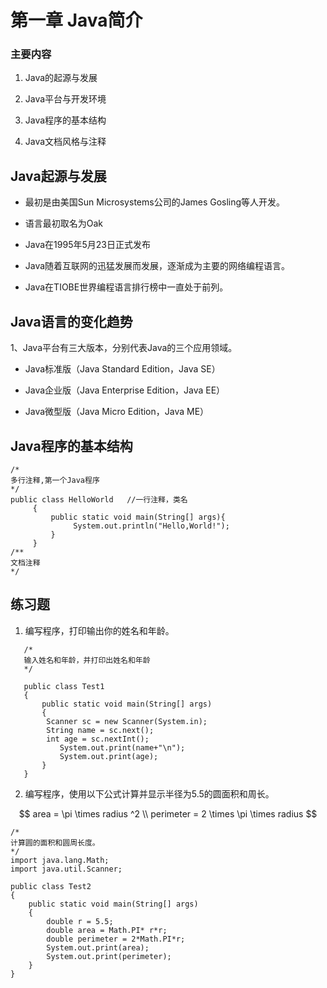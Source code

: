 
# 第一章 Java简介

### 主要内容

1.  Java的起源与发展
    
2.  Java平台与开发环境
    
3.  Java程序的基本结构
    
4.  Java文档风格与注释
    

## Java起源与发展

-   最初是由美国Sun Microsystems公司的James Gosling等人开发。
    
-   语言最初取名为Oak
    
-   Java在1995年5月23日正式发布
    
-   Java随着互联网的迅猛发展而发展，逐渐成为主要的网络编程语言。
    
-   Java在TIOBE世界编程语言排行榜中一直处于前列。
    

## Java语言的变化趋势

1、Java平台有三大版本，分别代表Java的三个应用领域。

-   Java标准版（Java Standard Edition，Java SE）
    
-   Java企业版（Java Enterprise Edition，Java EE）
    
-   Java微型版（Java Micro Edition，Java ME）
    

## Java程序的基本结构

```
/*  
多行注释,第一个Java程序  
*/  
public class HelloWorld   //一行注释，类名  
     {   
         public static void main(String[] args){  
              System.out.println("Hello,World!");    
         }  
     }  
/**  
文档注释  
*/
```

## 练习题

1.  编写程序，打印输出你的姓名和年龄。
    
```
   /*  
   输入姓名和年龄，并打印出姓名和年龄  
   */  
     
   public class Test1  
   {  
       public static void main(String[] args)  
       {  
        Scanner sc = new Scanner(System.in);  
        String name = sc.next();  
        int age = sc.nextInt();  
           System.out.print(name+"\n");  
           System.out.print(age);  
       }  
   }
```
2.  编写程序，使用以下公式计算并显示半径为5.5的圆面积和周长。
    

$$  
area = \pi \times radius ^2 \\ perimeter = 2 \times \pi \times radius  
$$

  
```
/*  
计算圆的面积和圆周长度。  
*/  
import java.lang.Math;  
import java.util.Scanner;  
​  
public class Test2  
{  
    public static void main(String[] args)  
    {  
        double r = 5.5;  
        double area = Math.PI* r*r;  
        double perimeter = 2*Math.PI*r;  
        System.out.print(area);  
        System.out.print(perimeter);  
    }  
}
```
<!--stackedit_data:
eyJoaXN0b3J5IjpbMzU1OTIxMzEsMTUzMzMzNTEyMV19
-->